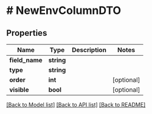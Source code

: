 # # NewEnvColumnDTO

## Properties

Name | Type | Description | Notes
------------ | ------------- | ------------- | -------------
**field_name** | **string** |  |
**type** | **string** |  |
**order** | **int** |  | [optional]
**visible** | **bool** |  | [optional]

[[Back to Model list]](../../README.md#models) [[Back to API list]](../../README.md#endpoints) [[Back to README]](../../README.md)
